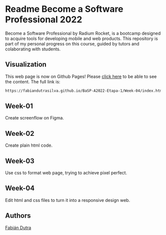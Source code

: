 # Readme Become a Software Professional 2022
Become a Software Professional by Radium Rocket, is a bootcamp designed to acquire tools for developing 
mobile and web products. This repository is part of my personal progress on this course, guided by 
tutors and colaborating with students.
## Visualization
This web page is now on Github Pages! Please [click here](https://fabiandutrasilva.github.io/BaSP-A2022-Etapa-1/Week-04/index.html)
to be able to see the content.
The full link is:
```bash
https://fabiandutrasilva.github.io/BaSP-A2022-Etapa-1/Week-04/index.html
```
## Week-01
Create screenflow on Figma.
## Week-02
Create plain html code.
## Week-03
Use css to format web page, trying to achieve pixel perfect.
## Week-04
Edit html and css files to turn it into a responsive design web.
## Authors
[Fabián Dutra](https://github.com/FabianDutraSilva)